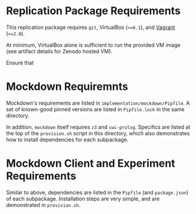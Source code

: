 # Replication Package Requirements

This replication package requires `git`, VirtualBox (`>=6.1`), and [Vagrant](https://www.vagrantup.com) (`>=2.0`). 

At minimum, VirtualBox alone is sufficient to run the provided VM image (see artifact details for Zenodo hosted VM).

Ensure that 

# Mockdown Requiremnts

Mockdown's requirements are listed in `implementation/mockdown/Pipfile`. A set of known-good pinned versions are listed in `Pipfile.lock` in the same directory.

In addition, `mockdown` itself requires `z3` and `swi-prolog`. Specifics are listed at the top of the `provision.sh` script in this directory, which also demonstrates how to install dependencies for each subpackage.

# Mockdown Client and Experiment Requirements

Similar to above, dependencies are listed in the `Pipfile` (and `package.json`) of each subpackage. Installation steps are very simple, and are demonstrated in `provision.sh`.